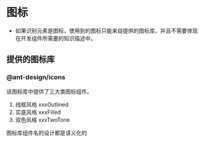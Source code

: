 # 图标
- 如果识别元素是图标，使用到的图标只能来自提供的图标库，并且不需要体现在开发组件所需要的知识描述中。

## 提供的图标库

### @ant-design/icons
该图标库中提供了三大类图标组件。
1. 线框风格 xxxOutlined
2. 实底风格 xxxFilled
3. 双色风格 xxxTwoTone

图标库组件名的设计都是语义化的
